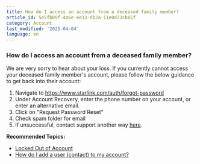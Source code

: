 ```yaml
---
title: How do I access an account from a deceased family member?
article_id: 5e5fb89f-4a6e-ee13-db2a-11e0d73cb85f
category: Account
last_modified: '2025-04-04'
language: en
---
```


### How do I access an account from a deceased family member?
We are very sorry to hear about your loss. If you currently cannot access your deceased family member's account, please follow the below guidance to get back into their account:
  1. Navigate to <https://www.starlink.com/auth/forgot-password>
  2. Under Account Recovery, enter the phone number on your account, or enter an alternative email.
  3. Click on "Request Password Reset"
  4. Check spam folder for email
  5. If unsuccessful, contact support another way [here](https://www.starlink.com/support/article/<https:/www.starlink.com/support/guest-contact?source=deceased_family_member_faq>).


**Recommended Topics:**
  * [Locked Out of Account](https://www.starlink.com/support/article/<https:/support.starlink.com/?topic=7d87da5b-ff9c-1d52-a433-4a78c20b6fd5>)
  * [How do I add a user (contact) to my account?](https://www.starlink.com/support/article/<https:/www.starlink.com/support/article/b33da5ba-46f4-c93a-5cbb-700edae91188>)